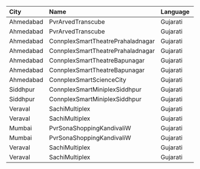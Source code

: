 | City      | Name                              | Language |  Time | Type     | Price | Capacity | Booked |
| :-------- | :-------------------------------- | :------- | ----: | :------- | ----: | -------: | -----: |
| Ahmedabad | PvrArvedTranscube                 | Gujarati | 12:15 | Classic  |  130₹ |       39 |      0 |
| Ahmedabad | PvrArvedTranscube                 | Gujarati | 12:15 | Prime    |  130₹ |       96 |     13 |
| Ahmedabad | ConnplexSmartTheatrePrahaladnagar | Gujarati | 13:00 | Miller   |  150₹ |      100 |      0 |
| Ahmedabad | ConnplexSmartTheatrePrahaladnagar | Gujarati | 13:00 | Lounger  |  120₹ |      100 |      0 |
| Ahmedabad | ConnplexSmartTheatreBapunagar     | Gujarati | 15:15 | Lounger  |  150₹ |      100 |      0 |
| Ahmedabad | ConnplexSmartTheatreBapunagar     | Gujarati | 15:15 | Gold     |  120₹ |      100 |      0 |
| Ahmedabad | ConnplexSmartScienceCity          | Gujarati | 15:15 | Miller   |  150₹ |      100 |      0 |
| Siddhpur  | ConnplexSmartMiniplexSiddhpur     | Gujarati | 15:30 | Longer   |  100₹ |      100 |      0 |
| Siddhpur  | ConnplexSmartMiniplexSiddhpur     | Gujarati | 15:30 | Miller   |   80₹ |      100 |      0 |
| Veraval   | SachiMultiplex                    | Gujarati | 15:30 | Captain  |  120₹ |       68 |      8 |
| Veraval   | SachiMultiplex                    | Gujarati | 15:30 | Crew     |  120₹ |       60 |     12 |
| Mumbai    | PvrSonaShoppingKandivaliW         | Gujarati | 21:30 | Prime    |  110₹ |      129 |     76 |
| Mumbai    | PvrSonaShoppingKandivaliW         | Gujarati | 21:30 | Recliner |  150₹ |       33 |     26 |
| Veraval   | SachiMultiplex                    | Gujarati | 21:30 | Captain  |  120₹ |       68 |      8 |
| Veraval   | SachiMultiplex                    | Gujarati | 21:30 | Crew     |  120₹ |       60 |     12 |